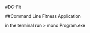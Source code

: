 #DC-Fit

##Command Line Fitness Application

in the terminal run > mono Program.exe

<!-- 

mcs Program.cs                                               
> ls                                                           
Program.cs  Program.exe                                                             
mono Program.exe                                             
> Enter how many minutes you exercided:  

clear && mcs Program.cs && mono Program.exe
-->